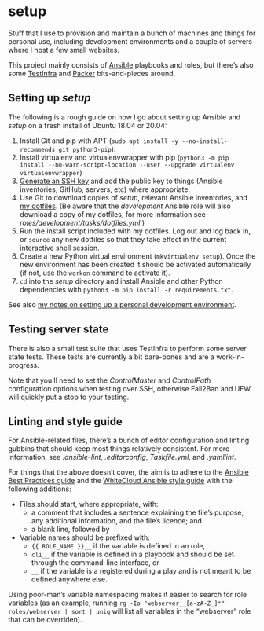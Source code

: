 setup
=====

Stuff that I use to provision and maintain a bunch of machines and
things for personal use, including development environments and a couple
of servers where I host a few small websites.

This project mainly consists of [Ansible][] playbooks and roles, but
there’s also some [TestInfra][] and [Packer][] bits-and-pieces around.

  [Ansible]: <https://docs.ansible.com/ansible/latest/index.html>
  [TestInfra]: <https://testinfra.readthedocs.io/en/latest/>
  [Packer]: <https://www.packer.io/>


## Setting up *setup*

The following is a rough guide on how I go about setting up Ansible and
*setup* on a fresh install of Ubuntu 18.04 or 20.04:

1.  Install Git and pip with APT
    (`sudo apt install -y --no-install-recommends git python3-pip`).
2.  Install virtualenv and virtualenvwrapper with pip
    (`python3 -m pip install --no-warn-script-location --user --upgrade virtualenv virtualenvwrapper`)
3.  [Generate an SSH key][] and add the public key to things (Ansible
    inventories, GitHub, servers, etc) where appropriate.
4.  Use Git to download copies of *setup*, relevant Ansible inventories,
    and [my dotfiles][]. (Be aware that the *development* Ansible role
    will also download a copy of my dotfiles, for more information see
    *roles/development/tasks/dotfiles.yml*.)
5.  Run the install script included with my dotfiles. Log out and log
    back in, or `source` any new dotfiles so that they take effect in
    the current interactive shell session.
6.  Create a new Python virtual environment (`mkvirtualenv setup`). Once
    the new environment has been created it should be activated
    automatically (if not, use the `workon` command to activate it).
7.  `cd` into the *setup* directory and install Ansible and other Python
    dependencies with `python3 -m pip install -r requirements.txt`.

See also [my notes on setting up a personal development environment][].

  [Generate an SSH key]: <https://docs.github.com/en/github/authenticating-to-github/generating-a-new-ssh-key-and-adding-it-to-the-ssh-agent#generating-a-new-ssh-key>
  [my dotfiles]: <https://www.robotinaponcho.net/git/#toolbox>
  [my notes on setting up a personal development environment]: <https://www.robotinaponcho.net/notes/development-environment>


## Testing server state

There is also a small test suite that uses TestInfra to perform some
server state tests. These tests are currently a bit bare-bones and are a
work-in-progress.

Note that you’ll need to set the *ControlMaster* and *ControlPath*
configuration options when testing over SSH, otherwise Fail2Ban and UFW
will quickly put a stop to your testing.


## Linting and style guide

For Ansible-related files, there’s a bunch of editor configuration and
linting gubbins that should keep most things relatively consistent. For
more information, see *.ansible-lint*, *.editorconfig*, *Taskfile.yml*,
and *.yamllint*.

For things that the above doesn’t cover, the aim is to adhere to the
[Ansible Best Practices guide][] and the [WhiteCloud Ansible style
guide][] with the following additions:

-   Files should start, where appropriate, with:
    -   a comment that includes a sentence explaining the file’s
        purpose, any additional information, and the file’s licence; and
    -   a blank line, followed by `---`.
-   Variable names should be prefixed with:
    -   `{{ ROLE_NAME }}__` if the variable is defined in an role,
    -   `cli__` if the variable is defined in a playbook and should be
        set through the command-line interface, or
    -   `__` if the variable is a registered during a play and is not
        meant to be defined anywhere else.

Using poor-man’s variable namespacing makes it easier to search for role
variables (as an example, running
`rg -Io "webserver__[a-zA-Z_]*" roles/webserver | sort | uniq` will list
all variables in the “webserver” role that can be overriden).

  [Ansible Best Practices guide]: <https://docs.ansible.com/ansible/latest/user_guide/playbooks_best_practices.html>
  [WhiteCloud Ansible style guide]: <https://github.com/whitecloud/ansible-styleguide>

